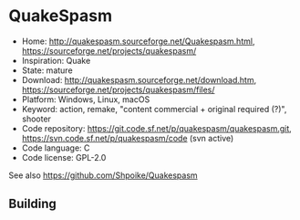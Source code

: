 # QuakeSpasm

- Home: http://quakespasm.sourceforge.net/Quakespasm.html, https://sourceforge.net/projects/quakespasm/
- Inspiration: Quake
- State: mature
- Download: http://quakespasm.sourceforge.net/download.htm, https://sourceforge.net/projects/quakespasm/files/
- Platform: Windows, Linux, macOS
- Keyword: action, remake, "content commercial + original required (?)", shooter
- Code repository: https://git.code.sf.net/p/quakespasm/quakespasm.git, https://svn.code.sf.net/p/quakespasm/code (svn active)
- Code language: C
- Code license: GPL-2.0

See also https://github.com/Shpoike/Quakespasm

## Building
